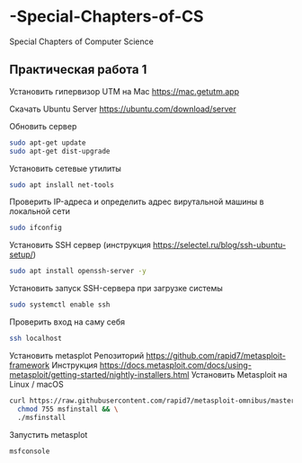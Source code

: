 # -Special-Chapters-of-CS
Special Chapters of Computer Science
## Практическая работа 1

Установить гипервизор UTM на Mac
https://mac.getutm.app

Скачать Ubuntu Server
https://ubuntu.com/download/server

Обновить сервер
```bash
sudo apt-get update
sudo apt-get dist-upgrade
```

Установить сетевые утилиты
```bash
sudo apt inslall net-tools
```

Проверить IP-адреса и определить адрес вирутальной машины в локальной сети
```bash
sudo ifconfig
```

Установить SSH сервер (инструкция https://selectel.ru/blog/ssh-ubuntu-setup/)
```bash
sudo apt install openssh-server -y
```

Установить запуск SSH-сервера при загрузке системы
```bash
sudo systemctl enable ssh
```

Проверить вход на саму себя
```bash
ssh localhost
```

Установить metasplot
Репозиторий  https://github.com/rapid7/metasploit-framework
Инструкция https://docs.metasploit.com/docs/using-metasploit/getting-started/nightly-installers.html
Установить Metasploit на Linux / macOS 
```bash
curl https://raw.githubusercontent.com/rapid7/metasploit-omnibus/master/config/templates/metasploit-framework-wrappers/msfupdate.erb > msfinstall && \
  chmod 755 msfinstall && \
  ./msfinstall
```

Запустить metasplot
```bash
msfconsole
```
